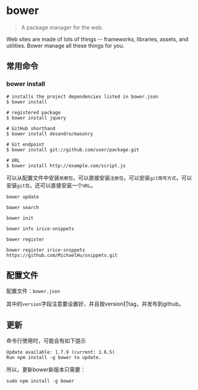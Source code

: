 # bower

> A package manager for the web.

Web sites are made of lots of things -- frameworks, libraries, assets, and utilities. Bower manage all these things for you.


## 常用命令

### bower install

    # installs the project dependencies listed in bower.json
    $ bower install

    # registered package
    $ bower install jquery

    # GitHub shorthand
    $ bower install desandro/masonry

    # Git endpoint
    $ bower install git://github.com/user/package.git

    # URL
    $ bower install http://example.com/script.js

可以从配置文件中安装`依赖包`，可以直接安装`注册包`，可以安装`git简写方式`，可以安装`git包`，还可以直接安装一个`URL`。


    bower update

    bower search

    bower init

    bower info irice-snippets

    bower register 

    bower register irice-snippets https://github.com/MichaelHu/snippets.git





## 配置文件

配置文件：`bower.json`

其中的`version`字段注意要设置好，并且按version打tag，并发布到github。



## 更新

命令行使用时，可能会有如下提示

    Update available: 1.7.9 (current: 1.6.5) 
    Run npm install -g bower to update.  

所以，更新bower新版本只需要：

    sudo npm install -g bower


